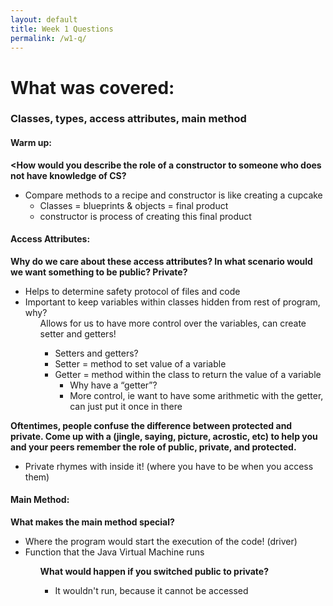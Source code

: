 ```yaml
---
layout: default
title: Week 1 Questions
permalink: /w1-q/
---
```


# What was covered: 
### Classes, types, access attributes, main method

#### Warm up:
**<How would you describe the role of a constructor to someone who does not have knowledge of CS?**

<ul>
<li>Compare methods to a recipe and constructor is like creating a cupcake
    <ul><li>Classes = blueprints & objects = final product</li>
    <li>constructor is process of creating this final product</li></ul>
    </li>
</ul>

#### Access Attributes:
**Why do we care about these access attributes? In what scenario would we want something to be public? Private?**
<ul>
    <li>Helps to determine safety protocol of files and code</li>
    <li>Important to keep variables within classes hidden from rest of program, why?
    <ul>
        </li> Allows for us to have more control over the variables, can create setter and getters!
        <ul>
            <li>Setters and getters?</li>
            <li>Setter = method to set value of a variable</li>
            <li> Getter = method within the class to return the value of a variable
            <ul>
                <li>Why have a “getter”?</li>
                <li>More control, ie want to have some arithmetic with the getter, can just put it once in there </li>
            </ul></li>
        </ul></li>
    </ul></li>
</ul>

**Oftentimes, people confuse the difference between protected and private. Come up with a (jingle, saying, picture, acrostic, etc) to help you and your peers remember the role of public, private, and protected.**
<ul>
    <li>Private rhymes with inside it! (where you have to be when you access them)</li>
</ul>

#### Main Method:
**What makes the main method special?**
<ul>
    <li>Where the program would start the execution of the code! (driver)</li>
    <li>Function that the Java Virtual Machine runs</li>
<ul>

**What would happen if you switched public to private?**
<ul>
    <li>It wouldn't run, because it cannot be accessed</li>
</ul>
